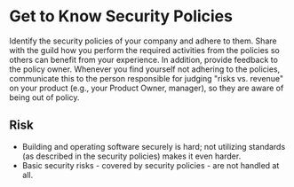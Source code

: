 # Get to Know Security Policies

Identify the security policies of your company and adhere to them. Share with the guild how you perform the required activities from the policies so others can benefit from your experience. In addition, provide feedback to the policy owner. Whenever you find yourself not adhering to the policies, communicate this to the person responsible for judging "risks vs. revenue" on your product (e.g., your Product Owner, manager), so they are aware of being out of policy.

## Risk

- Building and operating software securely is hard; not utilizing standards (as described in the security policies) makes it even harder.
- Basic security risks - covered by security policies - are not handled at all.
